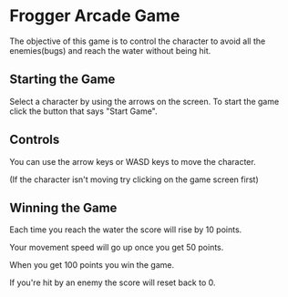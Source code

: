 # Frogger Arcade Game
The objective of this game is to control the character to avoid all the enemies(bugs) and reach the water without being hit.

## Starting the Game
Select a character by using the arrows on the screen.
To start the game click the button that says "Start Game".

## Controls
You can use the arrow keys or WASD keys to move the character. 

(If the character isn't moving try clicking on the game screen first)


## Winning the Game
Each time you reach the water the score will rise by 10 points.

Your movement speed will go up once you get 50 points.

When you get 100 points you win the game.

If you're hit by an enemy the score will reset back to 0.
